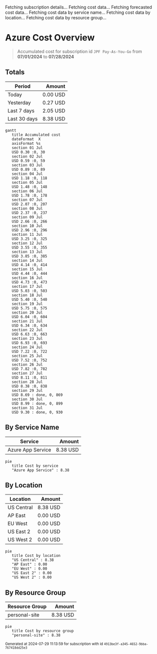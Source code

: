 Fetching subscription details...
Fetching cost data...
Fetching forecasted cost data...
Fetching cost data by service name...
Fetching cost data by location...
Fetching cost data by resource group...
# Azure Cost Overview

> Accumulated cost for subscription id `JPF Pay-As-You-Go` from **07/01/2024** to **07/28/2024**

## Totals

|Period|Amount|
|---|---:|
|Today|0.00 USD|
|Yesterday|0.27 USD|
|Last 7 days|2.05 USD|
|Last 30 days|8.38 USD|

```mermaid
gantt
   title Accumulated cost
   dateFormat  X
   axisFormat %s
   section 01 Jul
   USD 0.30 :0, 30
   section 02 Jul
   USD 0.59 :0, 59
   section 03 Jul
   USD 0.89 :0, 89
   section 04 Jul
   USD 1.18 :0, 118
   section 05 Jul
   USD 1.48 :0, 148
   section 06 Jul
   USD 1.78 :0, 178
   section 07 Jul
   USD 2.07 :0, 207
   section 08 Jul
   USD 2.37 :0, 237
   section 09 Jul
   USD 2.66 :0, 266
   section 10 Jul
   USD 2.96 :0, 296
   section 11 Jul
   USD 3.25 :0, 325
   section 12 Jul
   USD 3.55 :0, 355
   section 13 Jul
   USD 3.85 :0, 385
   section 14 Jul
   USD 4.14 :0, 414
   section 15 Jul
   USD 4.44 :0, 444
   section 16 Jul
   USD 4.73 :0, 473
   section 17 Jul
   USD 5.03 :0, 503
   section 18 Jul
   USD 5.40 :0, 540
   section 19 Jul
   USD 5.75 :0, 575
   section 20 Jul
   USD 6.04 :0, 604
   section 21 Jul
   USD 6.34 :0, 634
   section 22 Jul
   USD 6.63 :0, 663
   section 23 Jul
   USD 6.93 :0, 693
   section 24 Jul
   USD 7.22 :0, 722
   section 25 Jul
   USD 7.52 :0, 752
   section 26 Jul
   USD 7.82 :0, 782
   section 27 Jul
   USD 8.11 :0, 811
   section 28 Jul
   USD 8.38 :0, 838
   section 29 Jul
   USD 8.69 : done, 0, 869
   section 30 Jul
   USD 8.99 : done, 0, 899
   section 31 Jul
   USD 9.30 : done, 0, 930
```

## By Service Name

|Service|Amount|
|---|---:|
|Azure App Service|8.38 USD|

```mermaid
pie
   title Cost by service
   "Azure App Service" : 8.38
```

## By Location

|Location|Amount|
|---|---:|
|US Central|8.38 USD|
|AP East|0.00 USD|
|EU West|0.00 USD|
|US East 2|0.00 USD|
|US West 2|0.00 USD|

```mermaid
pie
   title Cost by location
   "US Central" : 8.38
   "AP East" : 0.00
   "EU West" : 0.00
   "US East 2" : 0.00
   "US West 2" : 0.00
```

## By Resource Group

|Resource Group|Amount|
|---|---:|
|personal-site|8.38 USD|

```mermaid
pie
   title Cost by resource group
   "personal-site" : 8.38
```

<sup>Generated at 2024-07-29 11:13:59 for subscription with id `4913be3f-a345-4652-9bba-767418dd25e3`</sup>
